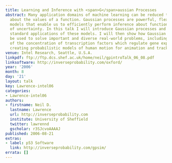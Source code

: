 ```yaml
---
title: Learning and Inference with <span>G</span>aussian Processes
abstract: Many application domains of machine learning can be reduced to inference
  about the values of a function. Gaussian processes are powerful, flexible, probabilistic
  models that enable us to efficiently perform inference about functions in the presence
  of uncertainty. In this talk I will introduce Gaussian processes and review a few
  standard applications of these models. I will then show how Gaussian processes can
  be used to solve important and diverse real-world problems, including inference
  of the concentration of transcription factors which regulate gene expression and
  creating probabilistic models of human motion for animation and tracking.
venue: Intel Research, Seattle, U.S.A.
linkpdf: ftp://ftp.dcs.shef.ac.uk/home/neil/gpintroTalk_06_08.pdf
linksoftware: http://inverseprobability.com/oxford/
year: '2006'
month: 8
day: '21'
layout: talk
key: Lawrence-intel06
categories:
- Lawrence-intel06
authors:
- firstname: Neil D.
  lastname: Lawrence
  url: http://inverseprobability.com
  institute: University of Sheffield
  twitter: lawrennd
  gscholar: r3SJcvoAAAAJ
published: 2006-08-21
extras:
- label: p53 Software
  link: http://inverseprobability.com/gpsim/
errata: []
---
```

